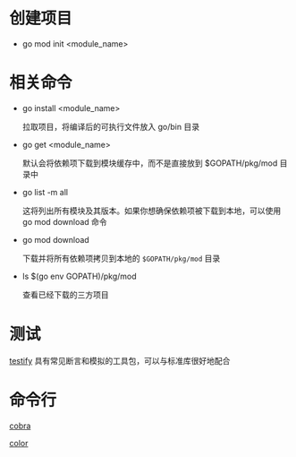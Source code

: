# 创建项目

- go mod init <module_name>

# 相关命令

- go install <module_name>

  拉取项目，将编译后的可执行文件放入 go/bin 目录

- go get <module_name>

  默认会将依赖项下载到模块缓存中，而不是直接放到 $GOPATH/pkg/mod 目录中

- go list -m all

  这将列出所有模块及其版本。如果你想确保依赖项被下载到本地，可以使用 go mod download 命令

- go mod download

  下载并将所有依赖项拷贝到本地的 `$GOPATH/pkg/mod` 目录

- ls $(go env GOPATH)/pkg/mod

  查看已经下载的三方项目

# 测试

[testify](https://github.com/stretchr/testify) 具有常见断言和模拟的工具包，可以与标准库很好地配合

# 命令行

[cobra](https://github.com/spf13/cobra)

[color](https://github.com/fatih/color)
